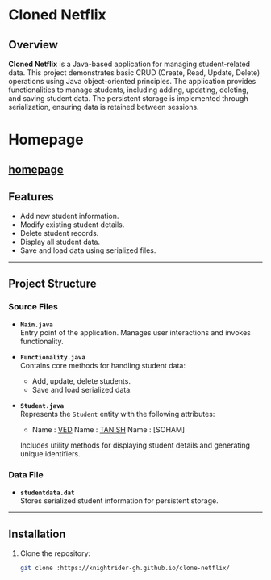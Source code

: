 # Cloned Netflix
## Overview
**Cloned Netflix** is a Java-based application for managing student-related data. This project demonstrates basic CRUD (Create, Read, Update, Delete) operations using Java object-oriented principles. 
The application provides functionalities to manage students, including adding, updating, deleting, and saving student data. The persistent storage is implemented through serialization, ensuring data is retained between sessions.

# Homepage
[homepage](https://i.postimg.cc/j2HBM3P0/clone.png)
---
## Features
- Add new student information.
- Modify existing student details.
- Delete student records.
- Display all student data.
- Save and load data using serialized files.
---
## Project Structure
### **Source Files**
- **`Main.java`**  
  Entry point of the application. Manages user interactions and invokes functionality.
  
- **`Functionality.java`**  
  Contains core methods for handling student data:
  - Add, update, delete students.
  - Save and load serialized data.
  
- **`Student.java`**  
  Represents the `Student` entity with the following attributes:
  - Name : [VED](https://github.com/knightrider-GH)
    Name : [TANISH](https://github.com/tanishshetye16)
    Name : [SOHAM]

  Includes utility methods for displaying student details and generating unique identifiers.
### **Data File**
- **`studentdata.dat`**  
  Stores serialized student information for persistent storage.
---
## Installation
1. Clone the repository:
   ```bash
   git clone :https://knightrider-gh.github.io/clone-netflix/